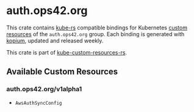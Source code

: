 <!--
SPDX-FileCopyrightText: The kube-custom-resources-rs Authors
SPDX-License-Identifier: 0BSD
 -->

# auth.ops42.org

This crate contains [kube-rs](https://kube.rs/) compatible bindings for Kubernetes [custom resources](https://kubernetes.io/docs/tasks/extend-kubernetes/custom-resources/custom-resource-definitions/) of the `auth.ops42.org` group. Each binding is generated with [kopium](https://github.com/kube-rs/kopium), updated and released weekly.

This crate is part of [kube-custom-resources-rs](https://github.com/metio/kube-custom-resources-rs).

## Available Custom Resources

### auth.ops42.org/v1alpha1
- `AwsAuthSyncConfig`
